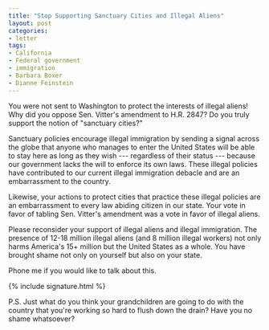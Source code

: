 ```yaml
---
title: "Stop Supporting Sanctuary Cities and Illegal Aliens"
layout: post
categories:
- letter
tags:
- California
- Federal government
- immigration
- Barbara Boxer
- Dianne Feinstein
---
```


You were not sent to Washington to protect the interests of illegal aliens! Why did you oppose Sen. Vitter's amendment to H.R. 2847? Do you truly support the notion of "sanctuary cities?"

Sanctuary policies encourage illegal immigration by sending a signal across the globe that anyone who manages to enter the United States will be able to stay here as long as they wish --- regardless of their status --- because our government lacks the will to enforce its own laws. These illegal policies have contributed to our current illegal immigration debacle and are an embarrassment to the country.

Likewise, your actions to protect cities that practice these illegal policies are an embarrassment to every law abiding citizen in our state. Your vote in favor of tabling Sen. Vitter's amendment was a vote in favor of illegal aliens.

Please reconsider your support of illegal aliens and illegal immigration. The presence of 12-18 million illegal aliens (and 8 million illegal workers) not only harms America's 15+ million but the United States as a whole. You have brought shame not only on yourself but also on your state.

Phone me if you would like to talk about this.

{% include signature.html %}

P.S. Just what do you think your grandchildren are going to do with the country that you're working so hard to flush down the drain? Have you no shame whatsoever?